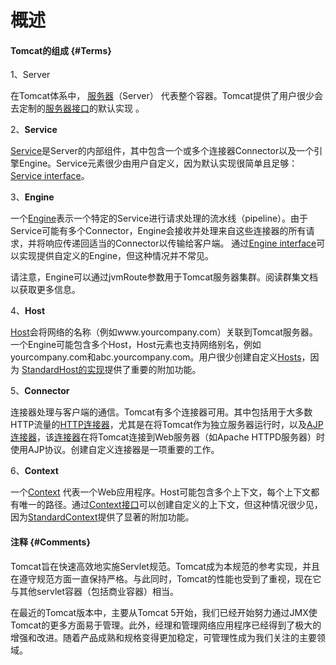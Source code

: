 # 概述

#### Tomcat的组成 {#Terms}

1、Server

在Tomcat体系中， [服务器](http://tomcat.apache.org/tomcat-8.5-doc/config/server.html)（Server） 代表整个容器。Tomcat提供了用户很少会去定制的[服务器接口](http://tomcat.apache.org/tomcat-8.5-doc/api/org/apache/catalina/Server.html)的默认实现 。

2、**Service**

[Service](http://tomcat.apache.org/tomcat-8.5-doc/config/service.html)是Server的内部组件，其中包含一个或多个连接器Connector以及一个引擎Engine。Service元素很少由用户自定义，因为默认实现很简单且足够：[Service interface](http://tomcat.apache.org/tomcat-8.5-doc/api/org/apache/catalina/Service.html)。

3、**Engine**

一个[Engine](http://tomcat.apache.org/tomcat-8.5-doc/config/engine.html)表示一个特定的Service进行请求处理的流水线（pipeline）。由于Service可能有多个Connector，Engine会接收并处理来自这些连接器的所有请求，并将响应传递回适当的Connector以传输给客户端。 通过[Engine interface](http://tomcat.apache.org/tomcat-8.5-doc/api/org/apache/catalina/Engine.html)可以实现提供自定义的Engine，但这种情况并不常见。

请注意，Engine可以通过jvmRoute参数用于Tomcat服务器集群。阅读群集文档以获取更多信息。

4、**Host**

[Host](http://tomcat.apache.org/tomcat-8.5-doc/config/host.html)会将网络的名称（例如www.yourcompany.com）关联到Tomcat服务器。一个Engine可能包含多个Host，Host元素也支持网络别名，例如yourcompany.com和abc.yourcompany.com。用户很少创建自定义[Hosts](http://tomcat.apache.org/tomcat-8.5-doc/api/org/apache/catalina/Host.html)，因为 [StandardHost的实现](http://tomcat.apache.org/tomcat-8.5-doc/api/org/apache/catalina/core/StandardHost.html)提供了重要的附加功能。

5、**Connector**

连接器处理与客户端的通信。Tomcat有多个连接器可用。其中包括用于大多数HTTP流量的[HTTP连接器](http://tomcat.apache.org/tomcat-8.5-doc/config/http.html)，尤其是在将Tomcat作为独立服务器运行时，以及[AJP连接器](http://tomcat.apache.org/tomcat-8.5-doc/config/ajp.html)，该[连接器](http://tomcat.apache.org/tomcat-8.5-doc/config/ajp.html)在将Tomcat连接到Web服务器（如Apache HTTPD服务器）时使用AJP协议。创建自定义连接器是一项重要的工作。

6、**Context**

一个[Context](http://tomcat.apache.org/tomcat-8.5-doc/config/context.html) 代表一个Web应用程序。Host可能包含多个上下文，每个上下文都有唯一的路径。通过[Context接口](http://tomcat.apache.org/tomcat-8.5-doc/api/org/apache/catalina/Context.html)可以创建自定义的上下文，但这种情况很少见，因为[StandardContext](http://tomcat.apache.org/tomcat-8.5-doc/api/org/apache/catalina/core/StandardContext.html)提供了显著的附加功能。

#### 注释 {#Comments}

Tomcat旨在快速高效地实施Servlet规范。Tomcat成为本规范的参考实现，并且在遵守规范方面一直保持严格。与此同时，Tomcat的性能也受到了重视，现在它与其他servlet容器（包括商业容器）相当。

在最近的Tomcat版本中，主要从Tomcat 5开始，我们已经开始努力通过JMX使Tomcat的更多方面易于管理。此外，经理和管理网络应用程序已经得到了极大的增强和改进。随着产品成熟和规格变得更加稳定，可管理性成为我们关注的主要领域。


